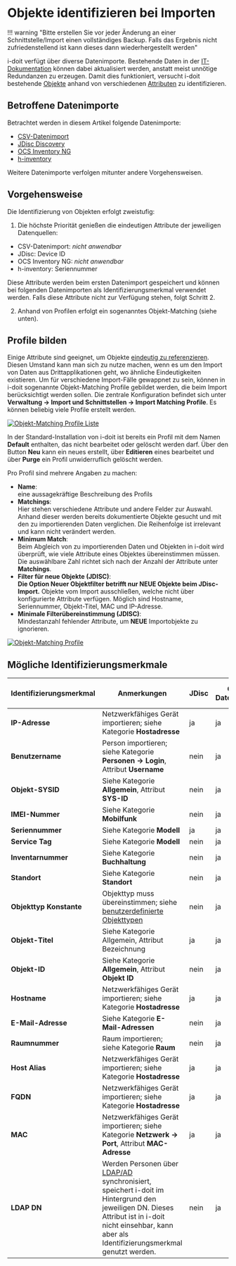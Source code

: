 # Objekte identifizieren bei Importen

!!! warning "Bitte erstellen Sie vor jeder Änderung an einer Schnittstelle/Import einen vollständiges Backup. Falls das Ergebnis nicht zufriedenstellend ist kann dieses dann wiederhergestellt werden"

i-doit verfügt über diverse Datenimporte. Bestehende Daten in der [IT-Dokumentation](../glossar.md) können dabei aktualisiert werden, anstatt meist unnötige Redundanzen zu erzeugen. Damit dies funktioniert, versucht i-doit bestehende [Objekte](../grundlagen/struktur-it-dokumentation.md) anhand von verschiedenen [Attributen](../grundlagen/struktur-it-dokumentation.md) zu identifizieren.

## Betroffene Datenimporte

Betrachtet werden in diesem Artikel folgende Datenimporte:

*   [CSV-Datenimport](csv-datenimport/index.md)
*   [JDisc Discovery](jdisc/index.md)
*   [OCS Inventory NG](../i-doit-add-ons/ocs-inventory-ng.md)
*   [h-inventory](h-inventory.md)

Weitere Datenimporte verfolgen mitunter andere Vorgehensweisen.

## Vorgehensweise

Die Identifizierung von Objekten erfolgt zweistufig:

1. Die höchste Priorität genießen die eindeutigen Attribute der jeweiligen Datenquellen:

*   CSV-Datenimport: _nicht anwendbar_<br>
*   JDisc: Device ID<br>
*   OCS Inventory NG: _nicht anwendbar_<br>
*   h-inventory: Seriennummer<br>

Diese Attribute werden beim ersten Datenimport gespeichert und können bei folgenden Datenimporten als Identifizierungsmerkmal verwendet werden. Falls diese Attribute nicht zur Verfügung stehen, folgt Schritt 2.

2. Anhand von Profilen erfolgt ein sogenanntes Objekt-Matching (siehe unten).

## Profile bilden

Einige Attribute sind geeignet, um Objekte [eindeutig zu referenzieren](../grundlagen/eindeutige-referenzierungen.md). Diesen Umstand kann man sich zu nutze machen, wenn es um den Import von Daten aus Drittapplikationen geht, wo ähnliche Eindeutigkeiten existieren. Um für verschiedene Import-Fälle gewappnet zu sein, können in i-doit sogenannte Objekt-Matching Profile gebildet werden, die beim Import berücksichtigt werden sollen. Die zentrale Konfiguration befindet sich unter **Verwaltung → Import und Schnittstellen → Import Matching Profile**. Es können beliebig viele Profile erstellt werden.

[![Objekt-Matching Profile Liste](../assets/images/de/daten-konsolidieren/objekt-import/1-obji.png)](../assets/images/de/daten-konsolidieren/objekt-import/1-obji.png)

In der Standard-Installation von i-doit ist bereits ein Profil mit dem Namen **Default** enthalten, das nicht bearbeitet oder gelöscht werden darf. Über den Button **Neu** kann ein neues erstellt, über **Editieren** eines bearbeitet und über **Purge** ein Profil unwiderruflich gelöscht werden.

Pro Profil sind mehrere Angaben zu machen:

*   **Name**:<br> eine aussagekräftige Beschreibung des Profils
*   **Matchings**:<br> Hier stehen verschiedene Attribute und andere Felder zur Auswahl. Anhand dieser werden bereits dokumentierte Objekte gesucht und mit den zu importierenden Daten verglichen. Die Reihenfolge ist irrelevant und kann nicht verändert werden.
*   **Minimum Match**:<br> Beim Abgleich von zu importierenden Daten und Objekten in i-doit wird überprüft, wie viele Attribute eines Objektes übereinstimmen müssen. Die auswählbare Zahl richtet sich nach der Anzahl der Attribute unter **Matchings**.
*   **Filter für neue Objekte (JDISC)**:<br>**Die Option Neuer Objektfilter betrifft nur NEUE Objekte beim JDisc-Import.** Objekte vom Import ausschließen, welche nicht über konfigurierte Attribute verfügen. Möglich sind Hostname, Seriennummer, Objekt-Titel, MAC und IP-Adresse.
*   **Minimale Filterübereinstimmung (JDISC)**:<br>Mindestanzahl fehlender Attribute, um **NEUE** Importobjekte zu ignorieren.

[![Objekt-Matching Profile](../assets/images/de/daten-konsolidieren/objekt-import/2-obji.png)](../assets/images/de/daten-konsolidieren/objekt-import/2-obji.png)

## Mögliche Identifizierungsmerkmale

| Identifizierungsmerkmal | Anmerkungen                                                                                                                                                                                                                                                                   | JDisc | CSV-Datenimport | OCS Inventory NG | h-inventory |
| ----------------------- | ----------------------------------------------------------------------------------------------------------------------------------------------------------------------------------------------------------------------------------------------------------------------------- | ----- | --------------- | ---------------- | ----------- |
| **IP-Adresse**          | Netzwerkfähiges Gerät importieren; siehe Kategorie **Hostadresse**                                                                                                                                                                                                            | ja    | ja              | nein             | nein        |
| **Benutzername**        | Person importieren; siehe Kategorie **Personen → Login**, Attribut **Username**                                                                                                                                                                                               | nein  | ja              | nein             | nein        |
| **Objekt-SYSID**        | Siehe Kategorie **Allgemein**, Attribut **SYS-ID**                                                                                                                                                                                                                            | nein  | ja              | nein             | nein        |
| **IMEI-Nummer**         | Siehe Kategorie **Mobilfunk**                                                                                                                                                                                                                                                 | nein  | ja              | nein             | nein        |
| **Seriennummer**        | Siehe Kategorie **Modell**                                                                                                                                                                                                                                                    | ja    | ja              | ja               | ja          |
| **Service Tag**         | Siehe Kategorie **Modell**                                                                                                                                                                                                                                                    | nein  | ja              | nein             | nein        |
| **Inventarnummer**      | Siehe Kategorie **Buchhaltung**                                                                                                                                                                                                                                               | nein  | ja              | nein             | nein        |
| **Standort**            | Siehe Kategorie **Standort**                                                                                                                                                                                                                                                  | nein  | ja              | nein             | nein        |
| **Objekttyp Konstante** | Objekttyp muss übereinstimmen; siehe [benutzerdefinierte Objekttypen](../grundlagen/benutzerdefinierte-objekttypen.md)                                                                                                                                                        | nein  | ja              | ja               | nein        |
| **Objekt-Titel**        | Siehe Kategorie Allgemein, Attribut Bezeichnung                                                                                                                                                                                                                               | ja    | ja              | ja               | ja          |
| **Objekt-ID**           | Siehe Kategorie **Allgemein**, Attribut **Objekt ID**                                                                                                                                                                                                                         | nein  | ja              | nein             | nein        |
| **Hostname**            | Netzwerkfähiges Gerät importieren; siehe Kategorie **Hostadresse**                                                                                                                                                                                                            | ja    | ja              | ja               | ja          |
| **E-Mail-Adresse**      | Siehe Kategorie **E-Mail-Adressen**                                                                                                                                                                                                                                           | nein  | ja              | nein             | nein        |
| **Raumnummer**          | Raum importieren; siehe Kategorie **Raum**                                                                                                                                                                                                                                    | nein  | ja              | nein             | nein        |
| **Host Alias**          | Netzwerkfähiges Gerät importieren; siehe Kategorie **Hostadresse**                                                                                                                                                                                                            | ja    | ja              | ja               | ja          |
| **FQDN**                | Netzwerkfähiges Gerät importieren; siehe Kategorie **Hostadresse**                                                                                                                                                                                                            | ja    | ja              | ja               | ja          |
| **MAC**                 | Netzwerkfähiges Gerät importieren; siehe Kategorie **Netzwerk → Port**, Attribut **MAC-Adresse**                                                                                                                                                                              | ja    | ja              | ja               | ja          |
| **LDAP DN**             | Werden Personen über [LDAP/AD](../benutzerauthentifizierung-und-verwaltung/ldap-verzeichnis/index.md) synchronisiert, speichert i-doit im Hintergrund den jeweiligen DN. Dieses Attribut ist in i-doit nicht einsehbar, kann aber als Identifizierungsmerkmal genutzt werden. | nein  | ja              | nein             | nein        |
